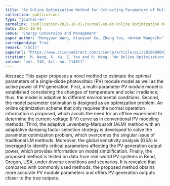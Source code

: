 ```yaml
---
title: "An Online Optimization Method for Extracting Parameters of Multi-parameter PV Module Model Based on Adaptive Levenberg-Marquardt Algorithm"
collection: publications
type: "journal-en"
permalink: /publication/2021-10-01-journal-en-An Online Optimization Method for Extracting Parameters of Multi-parameter PV Module Model Based on Adaptive Levenberg-Marquardt Algorithm
date: 2021-10-01
venue: 'Energy Conversion and Management'
paper_author: "Mengyuan Wang, Xiaoyuan Xu, Zheng Yan, <b>Han Wang</b>"
corresponding: True
remark: "(SCI)"
paperurl: "https://www.sciencedirect.com/science/article/pii/S0196890421007871"
citation: 'M. Wang, X. Xu, Z. Yan and H. Wang. "An Online Optimization Method for Extracting Parameters of Multi-parameter PV Module Model Based on Adaptive Levenberg-Marquardt Algorithm," <i>Energy Conversion and Management</i>, vol. 245, art. no. 114611, 2021.'
volume: "vol. 245, Art. no. 114611"
---
```


Abstract:
This paper proposes a novel method to estimate the optimal parameters of a single-diode photovoltaic (PV) module model as well as the active power of PV generation. First, a multi-parameter PV module model is established considering the changes of temperature and solar irradiance; thus, the model is adaptive to different environmental conditions. Second, the model parameter estimation is designed as an optimization problem. An online optimization scheme that only requires the normal operation information is proposed, which avoids the need for an offline experiment to determine the current–voltage (I-V) curve as in conventional PV modeling methods. Third, the adaptive Levenberg-Marquardt (ALM) method with an adaptative damping factor selection strategy is developed to solve the parameter optimization problem, which overcomes the singular issue of traditional LM methods. Moreover, the global sensitivity analysis (GSA) is leveraged to identify critical parameters affecting the PV generation output power, which provides information on model simplification. Finally, the proposed method is tested on data from real-world PV systems in Bend, Oregon, USA, under diverse conditions and scenarios. It is revealed that compared with commonly used methods, the proposed method obtains more accurate PV module parameters and offers PV generation outputs closer to the true outputs.
